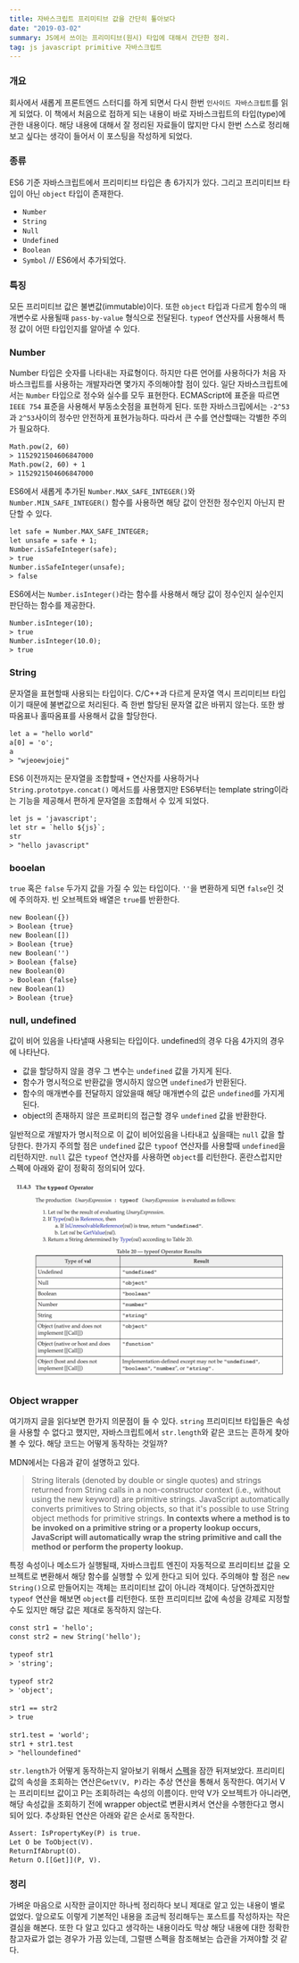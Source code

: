 ```yaml
---
title: 자바스크립트 프리미티브 값을 간단히 톺아보다
date: "2019-03-02"
summary: JS에서 쓰이는 프리미티브(원시) 타입에 대해서 간단한 정리.
tag: js javascript primitive 자바스크립트 
---
```


### 개요 

회사에서 새롭게 프론트엔드 스터디를 하게 되면서 다시 한번 `인사이드 자바스크립트`를 읽게 되었다. 이 책에서 처음으로 접하게 되는 내용이 바로 자바스크립트의 타입(type)에 관한 내용이다. 해당 내용에 대해서 잘 정리된 자료들이 많지만 다시 한번 스스로 정리해보고 싶다는 생각이 들어서 이 포스팅을 작성하게 되었다.

### 종류

ES6 기준 자바스크립트에서 프리미티브 타입은 총 6가지가 있다. 그리고 프리미티브 타입이 아닌 `object` 타입이 존재한다.

- `Number`
- `String`
- `Null`
- `Undefined`
- `Boolean`
- `Symbol` // ES6에서 추가되었다.

### 특징

모든 프리미티브 값은 불변값(immutable)이다. 또한 `object` 타입과 다르게 함수의 매개변수로 사용될때 `pass-by-value` 형식으로 전달된다. `typeof` 연산자를 사용해서 특정 값이 어떤 타입인지를 알아낼 수 있다.

### Number

Number 타입은 숫자를 나타내는 자료형이다. 하지만 다른 언어를 사용하다가 처음 자바스크립트를 사용하는 개발자라면 몇가지 주의해야할 점이 있다. 일단 자바스크립트에서는 `Number` 타입으로 정수와 실수를 모두 표현한다. ECMAScript에 표준을 따르면 `IEEE 754` 표준을 사용해서 부동소숫점을 표현하게 된다. 또한 자바스크립에서는 `-2^53`과 `2^53`사이의 정수만 안전하게 표현가능하다. 따라서 큰 수를 연산할때는 각별한 주의가 필요하다.

```
Math.pow(2, 60)
> 1152921504606847000
Math.pow(2, 60) + 1
> 1152921504606847000
```

ES6에서 새롭게 추가된 `Number.MAX_SAFE_INTEGER()`와 `Number.MIN_SAFE_INTEGER()` 함수를 사용하면 해당 값이 안전한 정수인지 아닌지 판단할 수 있다.

```
let safe = Number.MAX_SAFE_INTEGER;
let unsafe = safe + 1;
Number.isSafeInteger(safe);
> true
Number.isSafeInteger(unsafe);
> false
```

ES6에서는 `Number.isInteger()`라는 함수를 사용해서 해당 값이 정수인지 실수인지 판단하는 함수를 제공한다.

```
Number.isInteger(10);
> true
Number.isInteger(10.0);
> true
```

### String

문자열을 표현할때 사용되는 타입이다. C/C++과 다르게 문자열 역시 프리미티브 타입이기 때문에 불변값으로 처리된다. 즉 한번 할당된 문자열 값은 바뀌지 않는다. 또한 쌍따옴표나 홀따옴표를 사용해서 값을 할당한다.

```
let a = "hello world"
a[0] = 'o';
a
> "wjeoewjoiej"
```

ES6 이전까지는 문자열을 조합할때 `+` 연산자를 사용하거나 `String.prototpye.concat()` 메서드를 사용했지만 ES6부터는 template string이라는 기능을 제공해서 편하게 문자열을 조합해서 수 있게 되었다.

```
let js = 'javascript';
let str = `hello ${js}`;
str
> "hello javascript"
```


### booelan

`true` 혹은 `false` 두가지 값을 가질 수 있는 타입이다. `''`을 변환하게 되면 `false`인 것에 주의하자. 빈 오브젝트와 배열은 `true`를 반환한다.

```
new Boolean({})
> Boolean {true}
new Boolean([])
> Boolean {true}
new Boolean('')
> Boolean {false}
new Boolean(0)
> Boolean {false}
new Boolean(1)
> Boolean {true}
```

### null, undefined

값이 비어 있음을 나타낼때 사용되는 타입이다. undefined의 경우 다음 4가지의 경우에 나타난다.

- 값을 할당하지 않을 경우 그 변수는 `undefined` 값을 가지게 된다.
- 함수가 명시적으로 반환값을 명시하지 않으면 `undefined`가 반환된다.
- 함수의 매개변수를 전달하지 않았을때 해당 매개변수의 값은 `undefined`를 가지게 된다.
- object의 존재하지 않은 프로퍼티의 접근할 경우 `undefined` 값을 반환한다.

일반적으로 개발자가 명시적으로 이 값이 비어있음을 나타내고 싶을때는 `null` 값을 할당한다. 한가지 주의할 점은 `undefined` 값은 `typoof` 연산자를 사용할때 `undefined`을 리턴하지만. `null` 값은 `typeof` 연산자를 사용하면 `object`를 리턴한다. 혼란스럽지만 스펙에 아래와 같이 정확히 정의되어 있다.

![typeof spec screenshot](typeof-spec.png)


### Object wrapper

여기까지 글을 읽다보면 한가지 의문점이 들 수 있다. `string` 프리미티브 타입들은 속성을 사용할 수 없다고 했지만, 자바스크립트에서 `str.length`와 같은 코드는 흔하게 찾아볼 수 있다. 해당 코드는 어떻게 동작하는 것일까?

MDN에서는 다음과 같이 설명하고 있다.

> String literals (denoted by double or single quotes) and strings returned from String calls in a non-constructor context (i.e., without using the new keyword) are primitive strings. JavaScript automatically converts primitives to String objects, so that it's possible to use String object methods for primitive strings. **In contexts where a method is to be invoked on a primitive string or a property lookup occurs, JavaScript will automatically wrap the string primitive and call the method or perform the property lookup.**

특정 속성이나 메소드가 실행될때, 자바스크립트 엔진이 자동적으로 프리미티브 값을 오브젝트로 변환해서 해당 함수를 실행할 수 있게 한다고 되어 있다. 주의해야 할 점은 `new String()`으로 만들어지는 객체는 프리미티브 값이 아니라 객체이다. 당연하겠지만 `typeof` 연산을 해보면 `object`를 리턴한다. 또한 프리미티브 값에 속성을 강제로 지정할 수도 있지만 해당 값은 제대로 동작하지 않는다.

```
const str1 = 'hello';
const str2 = new String('hello');

typeof str1
> 'string';

typeof str2
> 'object';

str1 == str2
> true

str1.test = 'world';
str1 + str1.test
> "helloundefined"
```

`str.length`가 어떻게 동작하는지 알아보기 위해서 [스펙](http://www.ecma-international.org/ecma-262/6.0/index.html#sec-getv)을 잠깐 뒤져보았다. 프리미티 값의 속성을 조회하는 연산은`GetV(V, P)`라는 추상 연산을 통해서 동작한다. 여기서 V는 프리미티브 값이고 P는 조회하려는 속성의 이름이다. 만약 V가 오브젝트가 아니라면, 해당 속성값을 조회하기 전에 wrapper object로 변환시켜서 연산을 수행한다고 명시되어 있다. 추상화된 연산은 아래와 같은 순서로 동작한다.

```
Assert: IsPropertyKey(P) is true.
Let O be ToObject(V).
ReturnIfAbrupt(O).
Return O.[[Get]](P, V).
```

### 정리

가벼운 마음으로 시작한 글이지만 하나씩 정리하다 보니 제대로 알고 있는 내용이 별로 없었다. 앞으로도 이렇게 기본적인 내용을 조금씩 정리해두는 포스트를 작성하자는 작은 결심을 해본다. 또한 다 알고 있다고 생각하는 내용이라도 막상 해당 내용에 대한 정확한 참고자료가 없는 경우가 가끔 있는데, 그럴땐 스펙을 참조해보는 습관을 가져야할 것 같다.